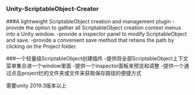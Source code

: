 ### Unity-ScriptableObject-Creator

###A lightweight ScriptableObject creation and management plugin
-provide the option to gather all ScriptableObject creation context menus into a Unity window.
-provide a inspector panel to modify ScriptableObject and save.
-provide a convenient save method that retains the path by clicking on the Project folder.

###一个轻量级ScriptableObject创建插件
-提供将全部ScriptableObject上下文菜单集合进一个window里面
-提供一个inspector面板来预览和调整
-提供一个通过点击project栏的文件夹或文件来获取保存路径的便捷方式

需要unity 2019.3版本以上
